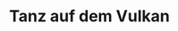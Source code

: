 ---
title: "Tanz auf dem Vulkan"
year: 2018
size: "60x80cm"
image: "tanz_auf_dem_vulkan.jpg"
technique: "Öl auf Baumwolle"
draft: false
---